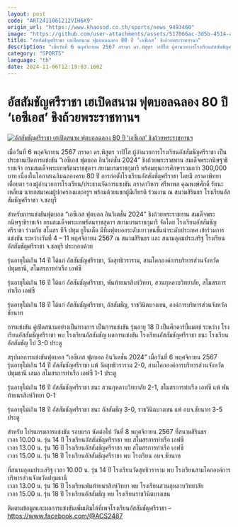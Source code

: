 ```yaml
---
layout: post
code: "ART2411061212VIH6X9"
origin_url: "https://www.khaosod.co.th/sports/news_9493460"
image: "https://github.com/user-attachments/assets/517066ac-3d5b-4514-ac96-90578c772761"
title: "อัสสัมชัญศรีราชา เฮเปิดสนาม ฟุตบอลฉลอง 80 ปี ‘เอซีเอส’ ชิงถ้วยพระราชทานฯ"
description: "เมื่อวันที่ 6 พฤศจิกายน 2567 ภราดา ดร.พิสูตร วาปิโส ผู้อำนวยการโรงเรียนอัสสัมชัญศรีราชา เป็นประธานเปิดการแข่งขัน “เอซีเอส ฟุตบอล อินวิเตชั่น 2024”"
category: "SPORTS"
language: "th"
date: 2024-11-06T12:19:03.160Z
---
```


# อัสสัมชัญศรีราชา เฮเปิดสนาม ฟุตบอลฉลอง 80 ปี ‘เอซีเอส’ ชิงถ้วยพระราชทานฯ

[![อัสสัมชัญศรีราชา เฮเปิดสนาม ฟุตบอลฉลอง 80 ปี ‘เอซีเอส’ ชิงถ้วยพระราชทานฯ](https://www.khaosod.co.th/wpapp/uploads/2024/11/S__93872165.jpg "อัสสัมชัญศรีราชา เฮเปิดสนาม ฟุตบอลฉลอง 80 ปี ‘เอซีเอส’ ชิงถ้วยพระราชทานฯ")](https://www.khaosod.co.th/wpapp/uploads/2024/11/S__93872165.jpg)

เมื่อวันที่ 6 พฤศจิกายน 2567 ภราดา ดร.พิสูตร วาปิโส ผู้อำนวยการโรงเรียนอัสสัมชัญศรีราชา เป็นประธานเปิดการแข่งขัน “เอซีเอส ฟุตบอล อินวิเตชั่น 2024” ชิงถ้วยพระราชทาน สมเด็จพระกนิษฐาธิราชเจ้า กรมสมเด็จพระเทพรัตนราชสุดาฯ สยามบรมราชกุมารี พร้อมทุนการศึกษารวมกว่า 300,000 บาท เนื่องในโอกาสเฉลิมฉลองครบ 80 ปี การก่อตั้งโรงเรียนอัสสัมชัญศรีราชา โดยมี ภราดาพิทยา เตื่อยตา รองผู้อำนวยการโรงเรียน/ประธานจัดการแขงขัน ภราดาวิหาร ศรีหาพล คุณพงษ์ศักดิ์ รัตนะเหลี่ยม นายกสมาคมผู้ปกครองและครูฯ พร้อมด้วยแขกผู้มีเกียรติ ร่วมงาน ณ สนามสิรินธร โรงเรียนอัสสัมชัญศรีราชา จ.ชลบุรี

สำหรับการแข่งขันฟุตบอล “เอซีเอส ฟุตบอล อินวิเตชั่น 2024” ชิงถ้วยพระราชทาน สมเด็จพระกนิษฐาธิราชเจ้า กรมสมเด็จพระเทพรัตนราชสุดาฯ สยามบรมราชกุมารี จัดโดย โรงเรียนอัสสัมชัญศรีราชา ร่วมกับ สโมสร บีจี ปทุม ยูไนเต็ด มีทีมฟุตบอลระดับเยาวชนชั้นนำระดับประเทศ เข้าร่วมการแข่งขัน ระหว่างวันที่ 4 – 11 พฤศจิกายน 2567 ณ สนามสิรินธร และ สนามอุดมประเสริฐ โรงเรียนอัสสัมชัญศรีราชา จ.ชลบุรี ประกอบด้วย

รุ่นอายุไม่เกิน 14 ปี ได้แก่ อัสสัมชัญศรีราชา, วัดสุทธิวราราม, สามโคกองค์การบริหารส่วนจังหวัดปทุมธานี, สโมสรการท่าเรือ เอฟซี

รุ่นอายุไม่เกิน 16 ปี ได้แก่ อัสสัมชัญศรีราชา, พันท้ายนรสิงห์วิทยา, สวนกุหลาบวิทยาลัย, สโมสรการท่าเรือ เอฟซี

รุ่นอายุไม่เกิน 18 ปี ได้แก่ อัสสัมชัญศรีราชา, อัสสัมชัญ, ราชวินิตบางเขน, องค์การบริหารส่วนจังหวัดชัยนาท

การแข่งขัน คู่เปิดสนามอย่างเป็นทางการ เป็นการแข่งขัน รุ่นอายุ 18 ปี เป็นศึกดาร์บี้แมตช์ ระหว่าง โรงเรียนอัสสัมชัญศรีราชา พบ โรงเรียนอัสสัมชัญ ผลการแข่งขัน โรงเรียนอัสสัมชัญศรีราชา ชนะ โรงเรียนอัสสัมชัญ ไป 3-0 ประตู

สรุปผลการแข่งขันฟุตบอล “เอซีเอส ฟุตบอล อินวิเตชั่น 2024” เมื่อวันที่ 6 พฤศจิกายน 2567  
รุ่นอายุไม่เกิน 14 ปี อัสสัมชัญศรีราชา แพ้ วัดสุทธิวราราม 2-0, สามโคกองค์การบริหารส่วนจังหวัดปทุมธานี เสมอ สโมสรการท่าเรือ เอฟซี 1-1 ประตู

รุ่นอายุไม่เกิน 16 ปี อัสสัมชัญศรีราชา ชนะ สวนกุหลาบวิทยาลัย 2-1, สโมสรการท่าเรือ เอฟซี แพ้ พันท้ายนรสิงห์วิทยา 0-1

รุ่นอายุไม่เกิน 18 ปี อัสสัมชัญศรีราชา ชนะ อัสสัมชัญ 3-0, ราชวินิตบางเขน แพ้ อบจ.ชัยนาท 3-5 ประตู

สำหรับ โปรแกรมการแข่งขัน รอบแรก นัดต่อไป วันที่ 8 พฤศจิกายน 2567 ที่สนามสิรินธร  
เวลา 10.00 น. รุ่น 14 ปี โรงเรียนอัสสัมชัญศรีราชา พบ สโมสรการท่าเรือ เอฟซี  
เวลา 13.00 น. รุ่น 16 ปี โรงเรียนอัสสัมชัญศรีราชา พบ สโมสรการท่าเรือ เอฟซี  
เวลา 15.00 น. รุ่น 18 ปี โรงเรียนอัสสัมชัญศรีราชา พบ โรงเรียน อบจ.ชัยนาท

ที่สนามอุดมประเสริฐ เวลา 10.00 น. รุ่น 14 ปี โรงเรียนวัดสุทธิวราราม พบ โรงเรียนสามโคกองค์การบริหารส่วนจังหวัดปทุมธานี  
เวลา 13.00 น. รุ่น 16 ปี โรงเรียนพันท้ายนรสิงห์วิทยา พบ โรงเรียนสวนกุหลาบวิทยาลัย  
เวลา 15.00 น. รุ่น 18 ปี โรงเรียนอัสสัมชัญ พบ โรงเรียนราชวินิตบางเขน

ติดตามข้อมูลและผลการแข่งขันเพิ่มเติมได้ที่เพจโรงเรียนอัสสัมชัญศรีราชา – https://www.facebook.com/@ACS2487